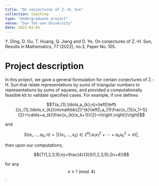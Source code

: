 ```yaml
---
title: "On conjectures of Z.-H. Sun"
collection: teaching
type: "Undergraduate project"
venue: "Sun Yat-sen University"
date: 2022-03-01
---
```


Y. Ding, D. Gu, T. Huang, Q. Jiang and D. Ye, On conjectures of Z.-H. Sun, Results in Mathematics, 77 (2022), no.3, Paper No. 105.

Project description
===

In this project, we gave a general formulation for certain conjectures of Z.-H. Sun that relate representations by sums of triangular numbers to representations 
by sums of squares, and provided a computationally feasible kit to validate specified cases. For example, if one defines

$$T(a_{1},\ldots,a_{k};n)=\left|\left\{(x_{1},\ldots,x_{k})\in\mathbb{Z}^{k}\left|\,a_{1}\frac{x_{1}(x_1+1)}{2}+\cdots+a_{k}\frac{x_{k}(x_k+1)}{2}=n\right.\right\}\right|$$

and

$$S(a_{1},\ldots,a_{k};n)=\left|\left\{(x_{1},\ldots,x_{k})\in\mathbb{Z}^{k}\left|\,a_{1}x_{1}^{2}+\cdots+a_{k}x_{k}^{2}=n\right.\right\}\right|,$$

then upon our computations, 

$${T(1,2,3,10;n)=\frac{4}{3}S(1,2,3,10;2n+4)}$$

for any $$n\equiv1\pmod{4}$$.
